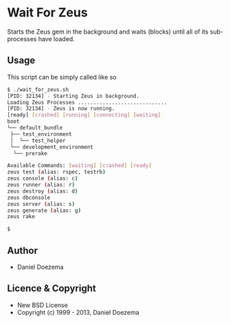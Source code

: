 # Wait For Zeus
Starts the Zeus gem in the background and waits (blocks) until all of its sub-processes have loaded.

## Usage
This script can be simply called like so

```bash
$ ./wait_for_zeus.sh 
[PID: 32134] - Starting Zeus in background.
Loading Zeus Processes .............................
[PID: 32134] - Zeus is now running.
[ready] [crashed] [running] [connecting] [waiting]
boot
└── default_bundle
 ├── test_environment
 │  └── test_helper
 └── development_environment
  └── prerake

Available Commands: [waiting] [crashed] [ready]
zeus test (alias: rspec, testrb)
zeus console (alias: c)
zeus runner (alias: r)
zeus destroy (alias: d)
zeus dbconsole
zeus server (alias: s)
zeus generate (alias: g)
zeus rake

$ 
```

## Author
* Daniel Doezema

## Licence & Copyright
* New BSD License
* Copyright (c) 1999 - 2013, Daniel Doezema
